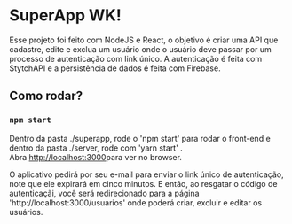# SuperApp WK!

Esse projeto foi feito com NodeJS e React, o objetivo é criar uma API que cadastre, edite e exclua um usuário onde o usuário deve passar por um processo de autenticação com link único. A autenticação é feita com StytchAPI e a persistência de dados é feita com Firebase.

## Como rodar? 



### `npm start`

Dentro da pasta ./superapp, rode o 'npm start' para rodar o front-end e dentro da pasta ./server, rode com 'yarn start' .\
Abra [http://localhost:3000](http://localhost:3000)para ver no browser.

O aplicativo pedirá por seu e-mail para enviar o link único de autenticação, note que ele expirará em cinco minutos. E então, ao resgatar o código de autenticaçãi, você será redirecionado para a página 'http://localhost:3000/usuarios' onde poderá criar, excluir e editar os usuários. 
